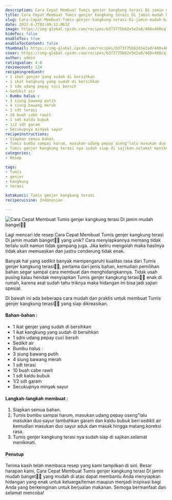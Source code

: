 ```yaml
---
description: Cara Cepat Membuat Tumis genjer kangkung terasi Di jamin mudah banget"
title: Cara Cepat Membuat Tumis genjer kangkung terasi Di jamin mudah banget
slug: Cara-Cepat-Membuat-Tumis-genjer-kangkung-terasi-Di-jamin-mudah-banget
date: 2022-8-2T03:09:12.063Z
image: https://img-global.cpcdn.com/recipes/b373775b62e5e2a0/400x400cq70/photo.jpg
hideToc: false
enableToc: true
enableTocContent: false
thumbnail: https://img-global.cpcdn.com/recipes/b373775b62e5e2a0/400x400cq70/photo.jpg
cover: https://img-global.cpcdn.com/recipes/b373775b62e5e2a0/400x400cq70/photo.jpg
author: admin
ratingvalue: 4.8
reviewcount: 124
recipeingredient:
- 1 ikat genjer yang sudah di bersihkan
- 1 ikat kangkung yang sudah di bersihkan
- 1 sdm udang pepay cuci bersih
- Sedikit air
- Bumbu halus :
- 3 siung bawang putih
- 4 siung bawang merah
- 1 sdt terasi
- 10 buah cabe rawit
- 1 sdt kaldu bubuk
- 1/2 sdt garam
- Secukupnya minyak sayur
recipeinstructions:
- Siapkan semua bahan.
- Tumis bumbu sampai harum, masukan udang pepay oseng"lalu masukan duo sayur tambahkan garam dan kaldu bubuk beri sedikit air kemudian masukan duo sayur aduk dan masak hingga matang.koreksi rasa.
- Tumis genjer kangkung terasi nya sudah siap di sajikan.selamat menikmati.
categories:
- Resep

tags:
- Tumis
- genjer
- kangkung
- terasi

katakunci: Tumis genjer kangkung terasi
recipecuisine: Indonesian

---
```


![Cara Cepat Membuat Tumis genjer kangkung terasi Di jamin mudah banget👩‍🍳](https://img-global.cpcdn.com/recipes/b373775b62e5e2a0/400x400cq70/photo.jpg)

Lagi mencari ide resep Cara Cepat Membuat Tumis genjer kangkung terasi Di jamin mudah banget👩‍🍳 yang unik? Cara menyiapkannya memang tidak terlalu sulit namun tidak gampang juga. Jika keliru mengolah maka hasilnya tidak akan memuaskan dan justru cenderung tidak enak.

Banyak hal yang sedikit banyak mempengaruhi kualitas rasa dari Tumis genjer kangkung terasi👩‍🍳, pertama dari jenis bahan, kemudian pemilihan bahan segar sampai cara membuat dan menghidangkannya. Tidak usah pusing kalau hendak menyiapkan Tumis genjer kangkung terasi👩‍🍳 enak di rumah, karena asal sudah tahu triknya maka hidangan ini bisa jadi sajian spesial.

Di bawah ini ada beberapa cara mudah dan praktis untuk membuat Tumis genjer kangkung terasi👩‍🍳 yang siap dikreasikan.

<!--inarticleads1-->

#### Bahan-bahan :

- 1 ikat genjer yang sudah di bersihkan
- 1 ikat kangkung yang sudah di bersihkan
- 1 sdm udang pepay cuci bersih
- Sedikit air
- Bumbu halus :
- 3 siung bawang putih
- 4 siung bawang merah
- 1 sdt terasi
- 10 buah cabe rawit
- 1 sdt kaldu bubuk
- 1/2 sdt garam
- Secukupnya minyak sayur

<!--inarticleads2-->

#### Langkah-langkah membuat :

1. Siapkan semua bahan.
1. Tumis bumbu sampai harum, masukan udang pepay oseng"lalu masukan duo sayur tambahkan garam dan kaldu bubuk beri sedikit air kemudian masukan duo sayur aduk dan masak hingga matang.koreksi rasa.
1. Tumis genjer kangkung terasi nya sudah siap di sajikan.selamat menikmati.

#### Penutup

Terima kasih telah membaca resep yang kami tampilkan di sini. Besar harapan kami, Cara Cepat Membuat Tumis genjer kangkung terasi Di jamin mudah banget👩‍🍳 yang mudah di atas dapat membantu Anda menyiapkan hidangan yang enak untuk keluarga/teman maupun menjadi inspirasi bagi Anda yang berkeinginan untuk berjualan makanan. Semoga bermanfaat dan selamat mencoba!